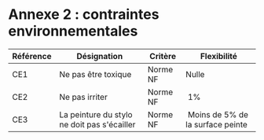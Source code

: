 # Annexe 2 : contraintes environnementales

| Référence | Désignation | Critère | Flexibilité |
|---|---|---|---|
| CE1 | Ne pas être toxique | Norme NF | Nulle |
| CE2 | Ne pas irriter | Norme NF | 1% |
| CE3 | La peinture du stylo ne doit pas s'écailler | Norme NF | Moins de 5% de la surface peinte |
